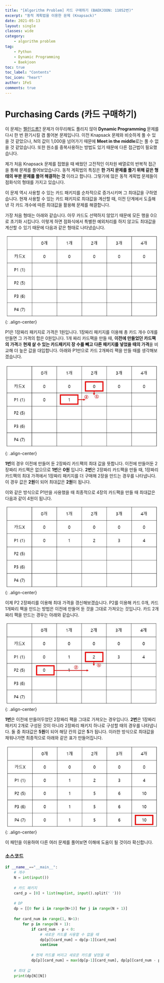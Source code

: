 ```yaml
---
title: "[Algorithm Problem] 카드 구매하기 (BAEKJOON: 11052번)"
excerpt: "동적 계획법을 이용한 문제 (Knapsack)"
date: 2021-05-13
layout: single
classes: wide
category:
    - algorithm problem
tag:
    - Python
    - Dynamic Programming
    - Baekjoon
toc: true
toc_label: "Contents"
toc_icon: "heart"
author: 1FeS
comments: true
---
```


# Purchasing Cards (카드 구매하기)

이 문제는 [펠린드롬?](https://www.acmicpc.net/problem/10942) 문제가 아무리해도 풀리지 않아 **Dynamic Programming** 문제를 다시 한 번 환기시킬 겸 풀어본 문제입니다. 이전 Knapsack 문제와 비슷하게 풀 수 있을 것 같았으나, N의 값이 1,000을 넘어가기 때문에 **Meet in the middle**로는 풀 수 없을 것 같았습니다. 또한 원소를 중복사용하는 방법도 있기 때문에 다른 접근법이 필요했습니다.  
  
제가 처음 Knapsack 문제를 접했을 때 배웠던 고전적인 이차원 배열로의 반복적 접근을 통해 문제를 풀어보았습니다. 동적 계획법의 특징은 **한 가지 문제를 풀기 위해 같은 형태의 부분 문제를 풀어 해결하는 것** 이라고 합니다. 그렇기에 많은 동적 계획법 문제들이 점화식의 형태를 가지고 있습니다.  
  
이 문제 역시 사용할 수 있는 카드 패키지를 순차적으로 증가시키며 그 최대값을 구하였습니다. 현재 사용할 수 있는 카드 패키지로 최대값을 계산할 때, 이전 단계에서 도출해낸 각 카드 개수에 따른 최대값을 활용해 문제를 해결합니다.  
  
가장 처음 형태는 아래와 같습니다. 아무 카드도 선택하지 않았기 때문에 모든 행을 0으로 초기화 시킵니다. 이렇게 하면 점화식에서 특별한 예외처리를 하지 않고도 최대값을 계산할 수 있기 때문에 다음과 같은 형태로 나타냈습니다.  
  
![card1](/_img/2021-05-13/card1.jpg){: .align-center}

P1은 1장짜리 패키지로 가격은 1원입니다. 1장짜리 패키지를 이용해 총 카드 개수 0개를 만들면 그 가격의 합은 0원입니다. 1개 짜리 카드팩을 만들 때, **이전에 만들었던 카드팩의 가격**과 **현재 살 수 있는 카드패키지 장 수를 빼고 다른 패키지를 넣었을 때의 가격**을 비교해 더 높은 값을 대입합니다. 아래와 P1만으로 카드 2개짜리 팩을 만들 때를 생각해보겠습니다.

![card1](/_img/2021-05-13/card2.jpg){: .align-center}

**1번**의 경우 이전에 만들어 둔 2장짜리 카드팩의 최대 값을 뜻합니다. 이전에 만들어둔 2장짜리 카드팩은 없으므로 **1번**은 **0원** 입니다. **2번**은 2장짜리 카드팩을 만들 때, 1장짜리 카드팩의 최대 가격에서 1장짜리 패키지를 더 구매해 2장을 만드는 경우를 나타냅니다. 이 경우 값은 **2원**이 되어 최대값은 **2원**이 됩니다.

이와 같은 방식으로 P1만을 사용했을 때 최종적으로 4장의 카드팩을 만들 때 최대값은 다음과 같이 4원이 됩니다.

![card1](/_img/2021-05-13/card3.jpg){: .align-center}

이제 P2 2장짜리를 이용해 최대 가격을 갱신해보겠습니다. P2를 이용해 카드 0개, 카드 1개짜리 팩을 만드는 방법은 이전에 만들어 둔 것을 그대로 가져오는 것입니다. 카드 2개짜리 팩을 만드는 경우는 아래와 같습니다.

![card1](/_img/2021-05-13/card4.jpg){: .align-center}

**1번**은 이전에 만들어두었던 2장짜리 팩을 그대로 가져오는 경우입니다. **2번**은 1장짜리 패키지 2개로 구성된 것이 아니라 2장짜리 패키지 하나로 구성할 때의 경우를 나타냅니다. 둘 중 최대값은 **5원**이 되어 해당 칸의 값은 **5**가 됩니다. 이러한 방식으로 최대값을 채워나가면 최종적으로 아래와 같은 표가 만들어집니다.

![card1](/_img/2021-05-13/card5.jpg){: .align-center}

이 패턴을 이용하여 다른 여러 문제를 풀어보면 이해에 도움이 될 것이라 확신합니다.


### 소스코드

```python
if __name__=="__main__":
    # 개수
    N = int(input())

    # 카드 패키지
    card_p = [0] + list(map(int, input().split(' ')))

    # DP
    dp = [[0 for i in range(N+1)] for j in range(N + 1)]

    for card_num in range(1, N+1):
        for p in range(N + 1):
            if card_num - p < 0:
                # 새로운 카드를 사용할 수 없을 때
                dp[p][card_num] = dp[p-1][card_num]
                continue

            # 현재 카드를 버리고 새로운 카드를 넣었을 때
            dp[p][card_num] = max(dp[p-1][card_num], dp[p][card_num - p] + card_p[p])

    # 최대 값
    print(dp[N][N])
```